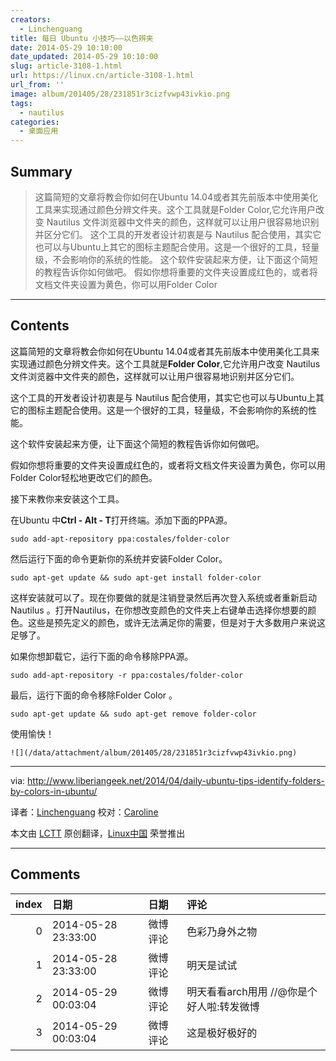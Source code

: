 ```yaml
---
creators:
  - Linchenguang
title: 每日 Ubuntu 小技巧——以色辨夹
date: 2014-05-29 10:10:00
date_updated: 2014-05-29 10:10:00
slug: article-3108-1.html
url: https://linux.cn/article-3108-1.html
url_from: ''
image: album/201405/28/231851r3cizfvwp43ivkio.png
tags:
  - nautilus
categories:
  - 桌面应用
---
```


## Summary

> 这篇简短的文章将教会你如何在Ubuntu 14.04或者其先前版本中使用美化工具来实现通过颜色分辨文件夹。这个工具就是Folder Color,它允许用户改变 Nautilus 文件浏览器中文件夹的颜色，这样就可以让用户很容易地识别并区分它们。 这个工具的开发者设计初衷是与 Nautilus 配合使用，其实它也可以与Ubuntu上其它的图标主题配合使用。这是一个很好的工具，轻量级，不会影响你的系统的性能。 这个软件安装起来方便，让下面这个简短的教程告诉你如何做吧。 假如你想将重要的文件夹设置成红色的，或者将文档文件夹设置为黄色，你可以用Folder Color

***

<!-- more -->

## Contents

这篇简短的文章将教会你如何在Ubuntu 14.04或者其先前版本中使用美化工具来实现通过颜色分辨文件夹。这个工具就是**Folder Color**,它允许用户改变 Nautilus 文件浏览器中文件夹的颜色，这样就可以让用户很容易地识别并区分它们。

这个工具的开发者设计初衷是与 Nautilus 配合使用，其实它也可以与Ubuntu上其它的图标主题配合使用。这是一个很好的工具，轻量级，不会影响你的系统的性能。

这个软件安装起来方便，让下面这个简短的教程告诉你如何做吧。

假如你想将重要的文件夹设置成红色的，或者将文档文件夹设置为黄色，你可以用Folder Color轻松地更改它们的颜色。

接下来教你来安装这个工具。

在Ubuntu 中**Ctrl - Alt - T**打开终端。添加下面的PPA源。

```shell
sudo add-apt-repository ppa:costales/folder-color
```

然后运行下面的命令更新你的系统并安装Folder Color。

```shell
sudo apt-get update && sudo apt-get install folder-color
```

这样安装就可以了。现在你要做的就是注销登录然后再次登入系统或者重新启动Nautilus 。打开Nautilus，在你想改变颜色的文件夹上右键单击选择你想要的颜色。这些是预先定义的颜色，或许无法满足你的需要，但是对于大多数用户来说这足够了。

如果你想卸载它，运行下面的命令移除PPA源。

```shell
sudo add-apt-repository -r ppa:costales/folder-color
```

最后，运行下面的命令移除Folder Color 。

```shell
sudo apt-get update && sudo apt-get remove folder-color
```

使用愉快！

`![](/data/attachment/album/201405/28/231851r3cizfvwp43ivkio.png)`

---

via: <http://www.liberiangeek.net/2014/04/daily-ubuntu-tips-identify-folders-by-colors-in-ubuntu/>

译者：[Linchenguang](https://github.com/Linchenguang) 校对：[Caroline](https://github.com/carolinewuyan)

本文由 [LCTT](https://github.com/LCTT/TranslateProject) 原创翻译，[Linux中国](https://linux.cn/) 荣誉推出

***

## Comments

|   index | 日期                | 日期     | 评论                                      |
|--------:|:--------------------|:---------|:------------------------------------------|
|       0 | 2014-05-28 23:33:00 | 微博评论 | 色彩乃身外之物                            |
|       1 | 2014-05-28 23:33:00 | 微博评论 | 明天是试试                                |
|       2 | 2014-05-29 00:03:04 | 微博评论 | 明天看看arch用用 //@你是个好人啦:转发微博 |
|       3 | 2014-05-29 00:03:04 | 微博评论 | 这是极好极好的                            |
